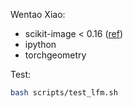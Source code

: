 Wentao Xiao:

* scikit-image < 0.16 ([ref](https://github.com/openatx/uiautomator2/issues/639))
* ipython
* torchgeometry

Test:

```bash
bash scripts/test_lfm.sh
```
